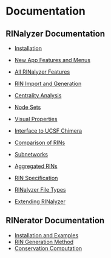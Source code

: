 Documentation
=============


RINalyzer Documentation
-----------------------

*   [Installation](./install.md)
*   [New App Features and Menus](./app_features.md)
*   [All RINalyzer Features](./features.md)

*   [RIN Import and Generation](./import.md)
*   [Centrality Analysis](./cent_analysis.md)
*   [Node Sets](./nodesets.md)
*   [Visual Properties](./visualprops.md)
*   [Interface to UCSF Chimera](./structure.md)
*   [Comparison of RINs](./comparison.md)
*   [Subnetworks](./subnetwork.md)
*   [Aggregated RINs](./aggnetwork.md)

*   [RIN Specification](./rins_spec.md)
*   [RINalyzer File Types](./file_types.md)
*   [Extending RINalyzer](./extension.md)

  

RINerator Documentation
-----------------------

*   [Installation and Examples](./install_rinerator.md)
*   [RIN Generation Method](./rindata_gen.md)
*   [Conservation Computation](./cons_scores.md)

  